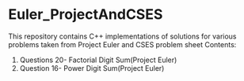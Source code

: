 # Euler_ProjectAndCSES


This repository contains C++ implementations of solutions for various problems taken from Project Euler and CSES problem sheet
Contents:
1) Questions 20- Factorial Digit Sum(Project Euler)
2) Question 16- Power Digit Sum(Project Euler)
